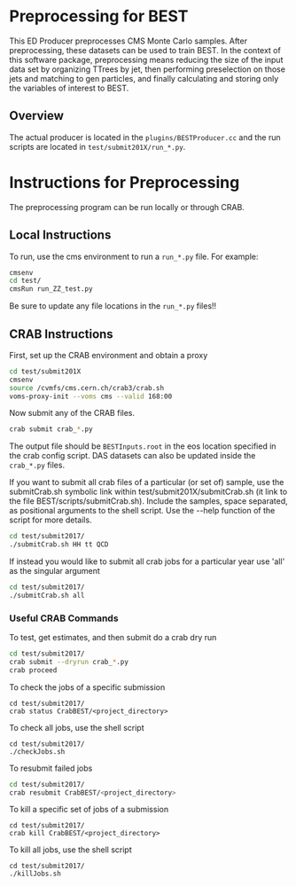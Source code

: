 # Preprocessing for BEST

This ED Producer preprocesses CMS Monte Carlo samples. After preprocessing, these datasets 
can be used to train BEST. In the context of this software package, preprocessing means
reducing the size of the input data set by organizing TTrees by jet, then performing preselection
on those jets and matching to gen particles, and finally calculating and storing only the variables
of interest to BEST.

## Overview

The actual producer is located in the ``plugins/BESTProducer.cc`` and
the run scripts are located in ``test/submit201X/run_*.py``.

# Instructions for Preprocessing

The preprocessing program can be run locally or through CRAB.

## Local Instructions

To run, use the cms environment to run a ``run_*.py`` file. For example: 

```bash
cmsenv
cd test/
cmsRun run_ZZ_test.py
```

Be sure to update any file locations in the ``run_*.py`` files!!

## CRAB Instructions

First, set up the CRAB environment and obtain a proxy

```bash
cd test/submit201X
cmsenv
source /cvmfs/cms.cern.ch/crab3/crab.sh
voms-proxy-init --voms cms --valid 168:00
``` 

Now submit any of the CRAB files.

```bash
crab submit crab_*.py
```

The output file should be ``BESTInputs.root`` in the eos location specified in the crab config script. DAS datasets can also be updated inside the ``crab_*.py`` files.

If you want to submit all crab files of a particular (or set of) sample, use the submitCrab.sh symbolic link within test/submit201X/submitCrab.sh (it link to the file BEST/scripts/submitCrab.sh). 
Include the samples, space separated, as positional arguments to the shell script. Use the --help function of the script for more details.

```bash
cd test/submit2017/
./submitCrab.sh HH tt QCD
```

If instead you would like to submit all crab jobs for a particular year use 'all' as the singular argument

```bash
cd test/submit2017/
./submitCrab.sh all
```

### Useful CRAB Commands

To test, get estimates, and then submit do a crab dry run

```bash
cd test/submit2017/
crab submit --dryrun crab_*.py
crab proceed
```

To check the jobs of a specific submission

```
cd test/submit2017/
crab status CrabBEST/<project_directory>
```

To check all jobs, use the shell script

```
cd test/submit2017/
./checkJobs.sh
```

To resubmit failed jobs

```bash
cd test/submit2017/
crab resubmit CrabBEST/<project_directory>
```

To kill a specific set of jobs of a submission

```
cd test/submit2017/
crab kill CrabBEST/<project_directory>
```

To kill all jobs, use the shell script

```
cd test/submit2017/
./killJobs.sh
```